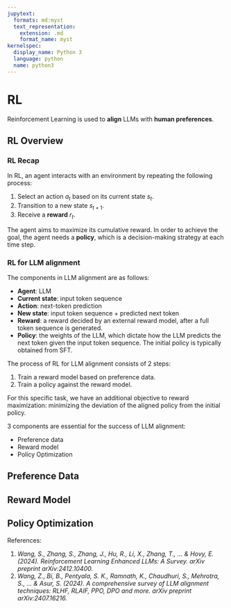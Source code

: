 ```yaml
---
jupytext:
  formats: md:myst
  text_representation:
    extension: .md
    format_name: myst
kernelspec:
  display_name: Python 3
  language: python
  name: python3
---
```

# RL
Reinforcement Learning is used to **align** LLMs with **human preferences**.

## RL Overview
### RL Recap
In RL, an agent interacts with an environment by repeating the following process:
1. Select an action $a_t$ based on its current state $s_t$.
2. Transition to a new state $s_{t+1}$.
3. Receive a **reward** $r_t$.

The agent aims to maximize its cumulative reward. In order to achieve the goal, the agent needs a **policy**, which is a decision-making strategy at each time step.

### RL for LLM alignment
The components in LLM alignment are as follows:
- **Agent**: LLM
- **Current state**: input token sequence
- **Action**: next-token prediction
- **New state**: input token sequence + predicted next token
- **Reward**: a reward decided by an external reward model, after a full token sequence is generated.
- **Policy**: the weights of the LLM, which dictate how the LLM predicts the next token given the input token sequence. The initial policy is typically obtained from SFT.

The process of RL for LLM alignment consists of 2 steps:
1. Train a reward model based on preference data.
2. Train a policy against the reward model.

For this specific task, we have an additional objective to reward maximization: minimizing the deviation of the aligned policy from the initial policy.

3 components are essential for the success of LLM alignment:
- Preference data
- Reward model
- Policy Optimization

## Preference Data


## Reward Model

## Policy Optimization



References:
1. *Wang, S., Zhang, S., Zhang, J., Hu, R., Li, X., Zhang, T., ... & Hovy, E. (2024). Reinforcement Learning Enhanced LLMs: A Survey. arXiv preprint arXiv:2412.10400.*
2. *Wang, Z., Bi, B., Pentyala, S. K., Ramnath, K., Chaudhuri, S., Mehrotra, S., ... & Asur, S. (2024). A comprehensive survey of LLM alignment techniques: RLHF, RLAIF, PPO, DPO and more. arXiv preprint arXiv:2407.16216.*
